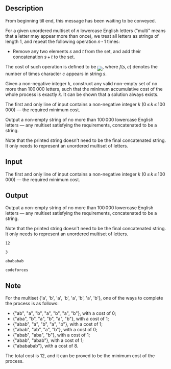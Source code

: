 ## Description

<div><p><span class="tex-font-style-it">From beginning till end, this message has been waiting to be conveyed.</span></p><p>For a given unordered multiset of <span class="tex-span"><i>n</i></span> lowercase English letters ("multi" means that a letter may appear more than once), we treat all letters as strings of length <span class="tex-span">1</span>, and repeat the following operation <span class="tex-span"><i>n</i> - 1</span> times:</p><ul> <li> Remove any two elements <span class="tex-span"><i>s</i></span> and <span class="tex-span"><i>t</i></span> from the set, and add their concatenation <span class="tex-span"><i>s</i> + <i>t</i></span> to the set. </li></ul><p>The cost of such operation is defined to be <img align="middle" class="tex-formula" src="file://xG4ioaZm.png" style="max-width: 100.0%;max-height: 100.0%;">, where <span class="tex-span"><i>f</i>(<i>s</i>, <i>c</i>)</span> denotes the number of times character <span class="tex-span"><i>c</i></span> appears in string <span class="tex-span"><i>s</i></span>.</p><p>Given a non-negative integer <span class="tex-span"><i>k</i></span>, construct any valid non-empty set of no more than <span class="tex-span">100 000</span> letters, such that the minimum accumulative cost of the whole process is <span class="tex-font-style-bf">exactly</span> <span class="tex-span"><i>k</i></span>. It can be shown that a solution always exists.</p></div><div class="input-specification"><p>The first and only line of input contains a non-negative integer <span class="tex-span"><i>k</i></span> (<span class="tex-span">0 ≤ <i>k</i> ≤ 100 000</span>) — the required minimum cost.</p></div><div class="output-specification"><p>Output a non-empty string of no more than <span class="tex-span">100 000</span> lowercase English letters — any multiset satisfying the requirements, concatenated to be a string.</p><p>Note that the printed string doesn't need to be the final concatenated string. It only needs to represent an unordered multiset of letters.</p></div>

## Input

<p>The first and only line of input contains a non-negative integer <span class="tex-span"><i>k</i></span> (<span class="tex-span">0 ≤ <i>k</i> ≤ 100 000</span>) — the required minimum cost.</p>

## Output

<p>Output a non-empty string of no more than <span class="tex-span">100 000</span> lowercase English letters — any multiset satisfying the requirements, concatenated to be a string.</p><p>Note that the printed string doesn't need to be the final concatenated string. It only needs to represent an unordered multiset of letters.</p>





```input1
12

```




```input2
3

```




```output1
abababab

```




```output2
codeforces

```



## Note

<p>For the multiset {<span class="tex-font-style-tt">'a'</span>, <span class="tex-font-style-tt">'b'</span>, <span class="tex-font-style-tt">'a'</span>, <span class="tex-font-style-tt">'b'</span>, <span class="tex-font-style-tt">'a'</span>, <span class="tex-font-style-tt">'b'</span>, <span class="tex-font-style-tt">'a'</span>, <span class="tex-font-style-tt">'b'</span>}, one of the ways to complete the process is as follows:</p><ul> <li> {<span class="tex-font-style-tt">"ab"</span>, <span class="tex-font-style-tt">"a"</span>, <span class="tex-font-style-tt">"b"</span>, <span class="tex-font-style-tt">"a"</span>, <span class="tex-font-style-tt">"b"</span>, <span class="tex-font-style-tt">"a"</span>, <span class="tex-font-style-tt">"b"</span>}, with a cost of <span class="tex-span">0</span>; </li><li> {<span class="tex-font-style-tt">"aba"</span>, <span class="tex-font-style-tt">"b"</span>, <span class="tex-font-style-tt">"a"</span>, <span class="tex-font-style-tt">"b"</span>, <span class="tex-font-style-tt">"a"</span>, <span class="tex-font-style-tt">"b"</span>}, with a cost of <span class="tex-span">1</span>; </li><li> {<span class="tex-font-style-tt">"abab"</span>, <span class="tex-font-style-tt">"a"</span>, <span class="tex-font-style-tt">"b"</span>, <span class="tex-font-style-tt">"a"</span>, <span class="tex-font-style-tt">"b"</span>}, with a cost of <span class="tex-span">1</span>; </li><li> {<span class="tex-font-style-tt">"abab"</span>, <span class="tex-font-style-tt">"ab"</span>, <span class="tex-font-style-tt">"a"</span>, <span class="tex-font-style-tt">"b"</span>}, with a cost of <span class="tex-span">0</span>; </li><li> {<span class="tex-font-style-tt">"abab"</span>, <span class="tex-font-style-tt">"aba"</span>, <span class="tex-font-style-tt">"b"</span>}, with a cost of <span class="tex-span">1</span>; </li><li> {<span class="tex-font-style-tt">"abab"</span>, <span class="tex-font-style-tt">"abab"</span>}, with a cost of <span class="tex-span">1</span>; </li><li> {<span class="tex-font-style-tt">"abababab"</span>}, with a cost of <span class="tex-span">8</span>. </li></ul><p>The total cost is <span class="tex-span">12</span>, and it can be proved to be the minimum cost of the process.</p>
